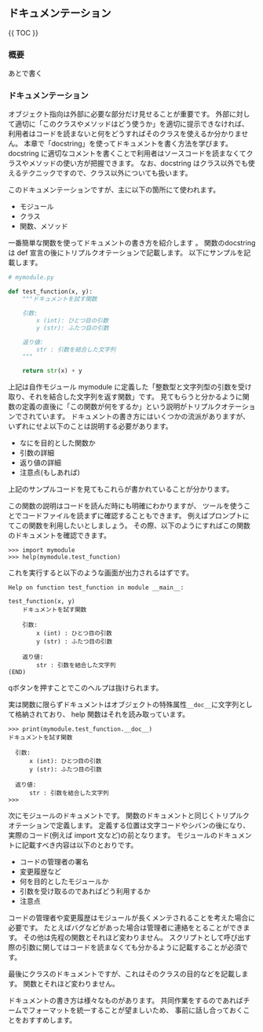 ## ドキュメンテーション

{{ TOC }}

### 概要

あとで書く

### ドキュメンテーション

オブジェクト指向は外部に必要な部分だけ見せることが重要です。
外部に対して適切に「このクラスやメソッドはどう使うか」を適切に提示できなければ、
利用者はコードを読まないと何をどうすればそのクラスを使えるか分かりません。
本章で「docstring」を使ってドキュメントを書く方法を学びます。
 docstring に適切なコメントを書くことで利用者はソースコードを読まなくてクラスやメソッドの使い方が把握できます。
 なお、docstring はクラス以外でも使えるテクニックですので、クラス以外についても扱います。

このドキュメンテーションですが、主に以下の箇所にて使われます。

*	モジュール
*	クラス
*	関数、メソッド

一番簡単な関数を使ってドキュメントの書き方を紹介します 。
関数のdocstring は def 宣言の後にトリプルクオテーションで記載します。
以下にサンプルを記載します。

```python
# mymodule.py

def test_function(x, y):
	"""ドキュメントを試す関数

	引数:
	    x (int): ひとつ目の引数
	    y (str): ふたつ目の引数

	返り値:
	    str : 引数を結合した文字列
	"""

	return str(x) + y
```

上記は自作モジュール mymodule に定義した「整数型と文字列型の引数を受け取り、それを結合した文字列を返す関数」です。
見てもらうと分かるように関数の定義の直後に「この関数が何をするか」という説明がトリプルクオテーションでされています。
ドキュメントの書き方にはいくつかの流派がありますが、いずれにせよ以下のことは説明する必要があります。

*	なにを目的とした関数か
*	引数の詳細
*	返り値の詳細
*	注意点(もしあれば)

上記のサンプルコードを見てもこれらが書かれていることが分かります。

この関数の説明はコードを読んだ時にも明確にわかりますが、
ツールを使うことでコードファイルを読まずに確認することもできます。
例えばプロンプトにてこの関数を利用したいとしましょう。
その際、以下のようにすればこの関数のドキュメントを確認できます。

```
>>> import mymodule
>>> help(mymodule.test_function)
```

これを実行すると以下のような画面が出力されるはずです。

```
Help on function test_function in module __main__:

test_function(x, y)
    ドキュメントを試す関数

    引数:
        x (int) : ひとつ目の引数
        y (str) : ふたつ目の引数

    返り値:
        str : 引数を結合した文字列
(END)
```

qボタンを押すことでこのヘルプは抜けられます。

実は関数に限らずドキュメントはオブジェクトの特殊属性`__doc__`に文字列として格納されており、
help 関数はそれを読み取っています。

```
>>> print(mymodule.test_function.__doc__)
ドキュメントを試す関数

  引数:
      x (int): ひとつ目の引数
      y (str): ふたつ目の引数

  返り値:
      str : 引数を結合した文字列
>>>
```

次にモジュールのドキュメントです。
関数のドキュメントと同じくトリプルクオテーションで定義します。
定義する位置は文字コードやシバンの後になり、実際のコード(例えば import 文など)の前となります。
モジュールのドキュメントに記載すべき内容は以下のとおりです。

*	コードの管理者の署名
*	変更履歴など
*	何を目的としたモジュールか
*	引数を受け取るのであればどう利用するか
*	注意点

コードの管理者や変更履歴はモジュールが長くメンテされることを考えた場合に必要です。
たとえばバグなどがあった場合は管理者に連絡をとることができます。
その他は先程の関数とそれほど変わりません。
スクリプトとして呼び出す際の引数に関してはコードを読まなくても分かるように記載することが必須です。

最後にクラスのドキュメントですが、これはそのクラスの目的などを記載します。
関数とそれほど変わりません。

ドキュメントの書き方は様々なものがあります。
共同作業をするのであればチームでフォーマットを統一することが望ましいため、
事前に話し合っておくことをおすすめします。

